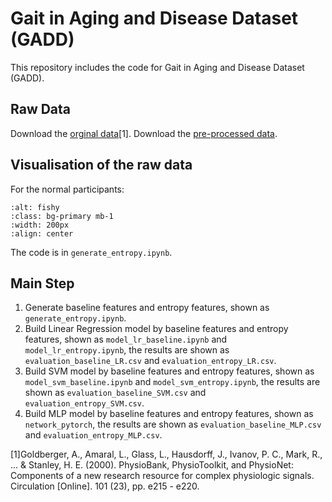 # Gait in Aging and Disease Dataset (GADD)
This repository includes the code for Gait in Aging and Disease Dataset (GADD).

## Raw Data
Download the [orginal data](https://www.physionet.org/content/ptbdb/1.0.0/)[1]. 
Download the [pre-processed data](https://www.kaggle.com/datasets/shayanfazeli/heartbeat).

## Visualisation of the raw data
For the normal participants:
<!-- ![Normal_1](/Figures/plot_original_data_normal_1.png)
![Normal_2](/Figures/plot_original_data_normal_2.png)

For the abnoraml participants:
![Noraml_1](/Figures/plot_original_data_abnormal_1.png)
![Noraml_2](/Figures/plot_original_data_abnormal_2.png) -->

```{image} ../Figures/plot_original_data_normal_1.png
:alt: fishy
:class: bg-primary mb-1
:width: 200px
:align: center
```

The code is in `generate_entropy.ipynb`.

## Main Step
1. Generate baseline features and entropy features, shown as `generate_entropy.ipynb`.
2. Build Linear Regression model by baseline features and entropy features, shown as `model_lr_baseline.ipynb` and `model_lr_entropy.ipynb`, the results are shown as `evaluation_baseline_LR.csv` and `evaluation_entropy_LR.csv`.
3. Build SVM model by baseline features and entropy features, shown as `model_svm_baseline.ipynb` and `model_svm_entropy.ipynb`, the results are shown as `evaluation_baseline_SVM.csv` and `evaluation_entropy_SVM.csv`.
4. Build MLP model by baseline features and entropy features, shown as `network_pytorch`, the results are shown as `evaluation_baseline_MLP.csv` and `evaluation_entropy_MLP.csv`.

[1]Goldberger, A., Amaral, L., Glass, L., Hausdorff, J., Ivanov, P. C., Mark, R., ... & Stanley, H. E. (2000). PhysioBank, PhysioToolkit, and PhysioNet: Components of a new research resource for complex physiologic signals. Circulation [Online]. 101 (23), pp. e215 - e220.